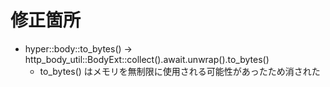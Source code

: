 # 修正箇所
- hyper::body::to_bytes() -> http_body_util::BodyExt::collect().await.unwrap().to_bytes()
    - to_bytes() はメモリを無制限に使用される可能性があったため消された